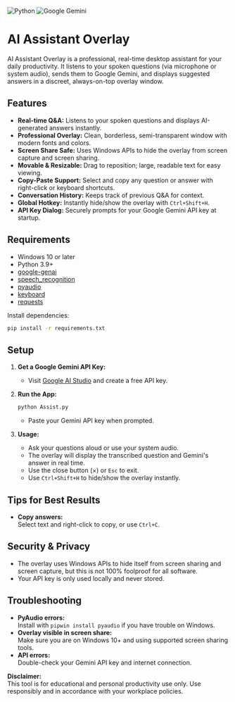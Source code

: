 ![Python](https://img.shields.io/badge/python-3670A0?style=for-the-badge&logo=python&logoColor=ffdd54) ![Google Gemini](https://img.shields.io/badge/google%20gemini-8E75B2?style=for-the-badge&logo=google%20gemini&logoColor=white)

# AI Assistant Overlay

AI Assistant Overlay is a professional, real-time desktop assistant for your daily productivity. It listens to your spoken questions (via microphone or system audio), sends them to Google Gemini, and displays suggested answers in a discreet, always-on-top overlay window.

## Features

- **Real-time Q&A:** Listens to your spoken questions and displays AI-generated answers instantly.
- **Professional Overlay:** Clean, borderless, semi-transparent window with modern fonts and colors.
- **Screen Share Safe:** Uses Windows APIs to hide the overlay from screen capture and screen sharing.
- **Movable & Resizable:** Drag to reposition; large, readable text for easy viewing.
- **Copy-Paste Support:** Select and copy any question or answer with right-click or keyboard shortcuts.
- **Conversation History:** Keeps track of previous Q&A for context.
- **Global Hotkey:** Instantly hide/show the overlay with `Ctrl+Shift+H`.
- **API Key Dialog:** Securely prompts for your Google Gemini API key at startup.

## Requirements

- Windows 10 or later
- Python 3.9+
- [google-genai](https://pypi.org/project/google-genai/)
- [speech_recognition](https://pypi.org/project/SpeechRecognition/)
- [pyaudio](https://pypi.org/project/PyAudio/)
- [keyboard](https://pypi.org/project/keyboard/)
- [requests](https://pypi.org/project/requests/)

Install dependencies:
```sh
pip install -r requirements.txt
```

## Setup

1. **Get a Google Gemini API Key:**  
   - Visit [Google AI Studio](https://aistudio.google.com/app/apikey) and create a free API key.

2. **Run the App:**
   ```sh
   python Assist.py
   ```
   - Paste your Gemini API key when prompted.

3. **Usage:**
   - Ask your questions aloud or use your system audio.
   - The overlay will display the transcribed question and Gemini's answer in real time.
   - Use the close button (×) or `Esc` to exit.
   - Use `Ctrl+Shift+H` to hide/show the overlay instantly.

## Tips for Best Results

- **Copy answers:**  
  Select text and right-click to copy, or use `Ctrl+C`.

## Security & Privacy

- The overlay uses Windows APIs to hide itself from screen sharing and screen capture, but this is not 100% foolproof for all software.
- Your API key is only used locally and never stored.

## Troubleshooting

- **PyAudio errors:**  
  Install with `pipwin install pyaudio` if you have trouble on Windows.
- **Overlay visible in screen share:**  
  Make sure you are on Windows 10+ and using supported screen sharing tools.
- **API errors:**  
  Double-check your Gemini API key and internet connection.

**Disclaimer:**  
This tool is for educational and personal productivity use only. Use responsibly and in accordance with your workplace policies.
